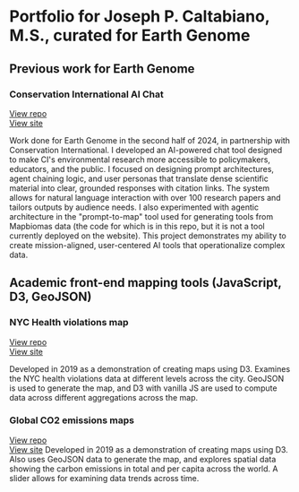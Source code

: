 # Portfolio for Joseph P. Caltabiano, M.S., curated for Earth Genome


## Previous work for Earth Genome
### Conservation International AI Chat
[View repo](https://github.com/earth-genome/ci-ai-app)\
[View site](https://ci-ai-app.vercel.app/)

Work done for Earth Genome in the second half of 2024, in partnership with Conservation International. I developed an AI-powered chat tool designed to make CI's environmental research more accessible to policymakers, educators, and the public. I focused on designing prompt architectures, agent chaining logic, and user personas that translate dense scientific material into clear, grounded responses with citation links. The system allows for natural language interaction with over 100 research papers and tailors outputs by audience needs. I also experimented with agentic architecture in the "prompt-to-map" tool used for generating tools from Mapbiomas data (the code for which is in this repo, but it is not a tool currently deployed on the website). This project demonstrates my ability to create mission-aligned, user-centered AI tools that operationalize complex data.


## Academic front-end mapping tools (JavaScript, D3, GeoJSON)

### NYC Health violations map
[View repo](https://github.com/jpcaltabiano/final)\
[View site](https://jpcaltabiano.github.io/final//)

Developed in 2019 as a demonstration of creating maps using D3. Examines the NYC health violations data at different levels across the city. GeoJSON is used to generate the map, and D3 with vanilla JS are used to compute data across different aggregations across the map.

### Global CO2 emissions maps
[View repo](https://github.com/jpcaltabiano/04-Remix)\
[View site](https://jpcaltabiano.github.io/04-Remix/)
Developed in 2019 as a demonstration of creating maps using D3. Also uses GeoJSON data to generate the map, and explores spatial data showing the carbon emissions in total and per capita across the world. A slider allows for examining data trends across time.

